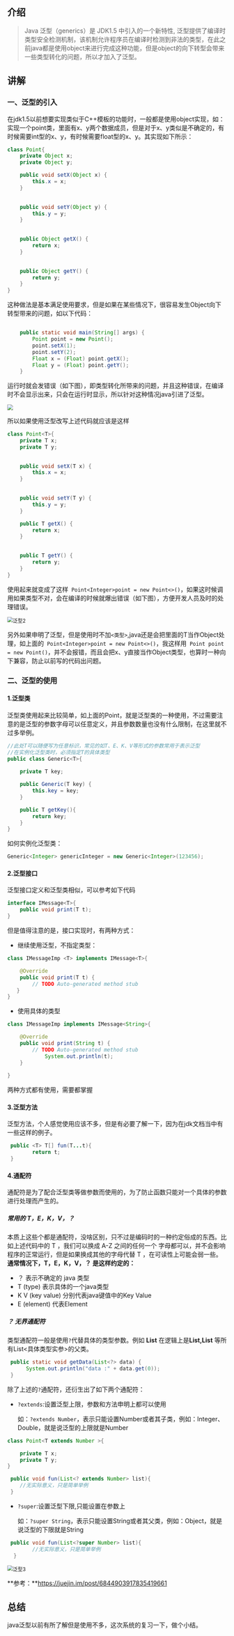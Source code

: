 ## 介绍

>  Java 泛型（generics）是 JDK1.5 中引入的一个新特性, 泛型提供了编译时类型安全检测机制，该机制允许程序员在编译时检测到非法的类型，在此之前java都是使用object来进行完成这种功能，但是object的向下转型会带来一些类型转化的问题，所以才加入了泛型。
>

## 讲解	

### 一、泛型的引入

在jdk1.5以前想要实现类似于C++模板的功能时，一般都是使用object实现，如：实现一个point类，里面有x、y两个数据成员，但是对于x、y类似是不确定的，有时候需要int型的x、y，有时候需要float型的x、y。其实现如下所示：

```java
class Point{
    private Object x;
    private Object y;

    public void setX(Object x) {
        this.x = x;
    }

  
    public void setY(Object y) {
        this.y = y;
    }

   
    public Object getX() {
        return x;
    }

  
    public Object getY() {
        return y;
    }
}
```

这种做法是基本满足使用要求，但是如果在某些情况下，很容易发生Object向下转型带来的问题，如以下代码：

```java

    public static void main(String[] args) {
        Point point = new Point();
        point.setX(1);
        point.setY(2);
        Float x = (Float) point.getX();
        Float y = (Float) point.getY();
    }
```

运行时就会发错误（如下图），即类型转化所带来的问题，并且这种错误，在编译时不会显示出来，只会在运行时显示，所以针对这种情况java引进了泛型。

<img src="https://gitee.com/ning_zhou/BlogImage/raw/master/java/泛型1.png" style="zoom:80%;" />

所以如果使用泛型改写上述代码就应该是这样

```java
class Point<T>{
    private T x;
    private T y;

 
    public void setX(T x) {
        this.x = x;
    }

   
    public void setY(T y) {
        this.y = y;
    }

    public T getX() {
        return x;
    }

   
    public T getY() {
        return y;
    }
}
```

使用起来就变成了这样` Point<Integer>point = new Point<>()`，如果这时候调用如果类型不对，会在编译的时候就爆出错误（如下图），方便开发人员及时的处理错误。

<img src="https://gitee.com/ning_zhou/BlogImage/raw/master/java/泛型2.png" alt="泛型2" style="zoom:80%;" />

另外如果申明了泛型，但是使用时不加`<类型>`,java还是会把里面的T当作Object处理，如上面的` Point<Integer>point = new Point<>()`，我这样用` Point point = new Point()`，并不会报错，而且会把x、y直接当作Object类型，也算时一种向下兼容，防止以前写的代码出问题。

### 二、泛型的使用

#### 1.泛型类

泛型类使用起来比较简单，如上面的Point，就是泛型类的一种使用，不过需要注意的是泛型的参数字母可以任意定义，并且参数数量也没有什么限制，在这里就不过多举例。

```java
//此处T可以随便写为任意标识，常见的如T、E、K、V等形式的参数常用于表示泛型
//在实例化泛型类时，必须指定T的具体类型
public class Generic<T>{ 
   
    private T key;

    public Generic(T key) { 
        this.key = key;
    }

    public T getKey(){ 
        return key;
    }
}
```

如何实例化泛型类：

```java
Generic<Integer> genericInteger = new Generic<Integer>(123456);
```

#### 2.泛型接口

泛型接口定义和泛型类相似，可以参考如下代码

```java
interface IMessage<T>{
    public void print(T t);
}
```

但是值得注意的是，接口实现时，有两种方式：

* 继续使用泛型，不指定类型：

```java
class IMessageImp <T> implements IMessage<T>{

    @Override
    public void print(T t) {
        // TODO Auto-generated method stub
   }
}
```

* 使用具体的类型

```java
class IMessageImp implements IMessage<String>{

    @Override
    public void print(String t) {
        // TODO Auto-generated method stub
            System.out.println(t);
    }
    
}
```

两种方式都有使用，需要都掌握

#### 3.泛型方法

泛型方法，个人感觉使用应该不多，但是有必要了解一下，因为在jdk文档当中有一些这样的例子。

```java
 public <T> T[] fun(T...t){
        return t;
 }
```

#### 4.通配符

通配符是为了配合泛型类等做参数而使用的，为了防止函数只能对一个具体的参数进行处理而产生的。

##### 常用的 T，E，K，V，？

本质上这些个都是通配符，没啥区别，只不过是编码时的一种约定俗成的东西。比如上述代码中的 T ，我们可以换成 A-Z 之间的任何一个 字母都可以，并不会影响程序的正常运行，但是如果换成其他的字母代替 T ，在可读性上可能会弱一些。**通常情况下，T，E，K，V，？ 是这样约定的：**

- ？ 表示不确定的 java 类型
- T (type) 表示具体的一个java类型
- K V (key value) 分别代表java键值中的Key Value
- E (element) 代表Element

##### ？ **无界通配符**

类型通配符一般是使用`?`代替具体的类型参数。例如 **List** 在逻辑上是**List,List** 等所有List<具体类型实参>的父类。

```java
 public static void getData(List<?> data) {
      System.out.println("data :" + data.get(0));
 }
```

除了上述的`?`通配符，还衍生出了如下两个通配符：

* ​	`?extends`:设置泛型上限，参数和方法申明上都可以使用

  如：`?extends Number`，表示只能设置Number或者其子类，例如：Integer、Double，就是说泛型的上限就是Number

```java
class Point<T extends Number >{

    private T x;
    private T y;
}
```

```java
 public void fun(List<? extends Number> list){
	//无实际意义，只是简单举例
 }
```

* `?super`:设置泛型下限,只能设置在参数上

  如：`?super String`，表示只能设置String或者其父类，例如：Object，就是说泛型的下限就是String

```java
 public void fun(List<?super Number> list){
        //无实际意义，只是简单举例
  }
```

<img src="https://gitee.com/ning_zhou/BlogImage/raw/master/java/泛型3.png" alt="泛型3" style="zoom:80%;" />

**参考：**https://juejin.im/post/6844903917835419661

## 总结

java泛型以前有所了解但是使用不多，这次系统的复习一下，做个小结。